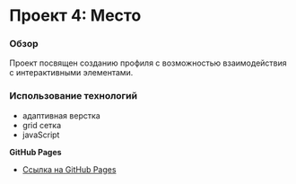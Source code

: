 # Проект 4: Место

### Обзор

 Проект посвящен созданию профиля с возможностью взаимодействия с интерактивными элементами.

### Использование технологий
* адаптивная верстка
* grid сетка
* javaScript

**GitHub Pages**

* [Ссылка на GitHub Pages](https://smaginalexander.github.io/mesto/.)


